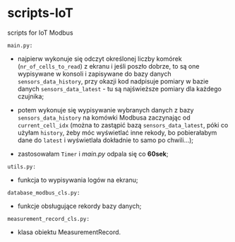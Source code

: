 # scripts-IoT
scripts for IoT Modbus

```
main.py:
```

- najpierw wykonuje się odczyt określonej liczby komórek (`nr_of_cells_to_read`) z ekranu i jeśli poszło dobrze, 
to są one wypisywane w konsoli i zapisywane do bazy danych `sensors_data_history`, przy okazji kod nadpisuje pomiary
w bazie danych `sensors_data_latest` - tu są najświeższe pomiary dla każdego czujnika;

- potem wykonuje się wypisywanie wybranych danych z bazy `sensors_data_history` na komówki Modbusa zaczynając od `current_cell_idx`
(można to zastąpić bazą `sensors_data_latest`, póki co użyłam `history`, żeby móc wyświetlać inne rekody, bo pobierałabym
dane do `latest` i wyświetlała dokładnie to samo po chwili...);

- zastosowałam `Timer` i *main.py* odpala się co **60sek**;


```
utils.py:
```

- funkcja to wypisywania logów na ekranu;


```
database_modbus_cls.py:
```

- funkcje obsługujące rekordy bazy danych;


```
measurement_record_cls.py:
```

- klasa obiektu MeasurementRecord.
